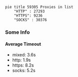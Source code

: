
```mermaid
pie title 59305 Proxies in list
    "HTTP" : 27293
    "HTTPS": 9236
    "SOCKS" : 30376
```

### Some Info
#### Average Timeout

- mixed: 3.6s
- http: 1.9s
- https: 8.2s
- socks: 5.2s